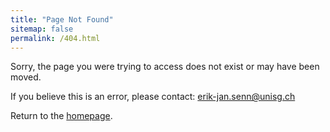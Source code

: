 ```yaml
---
title: "Page Not Found"
sitemap: false
permalink: /404.html
---
```


Sorry, the page you were trying to access does not exist or may have been moved.

If you believe this is an error, please contact:
[erik-jan.senn@unisg.ch](mailto:erik-jan.senn@unisg.ch)

Return to the [homepage](https://eriksenn.github.io). 